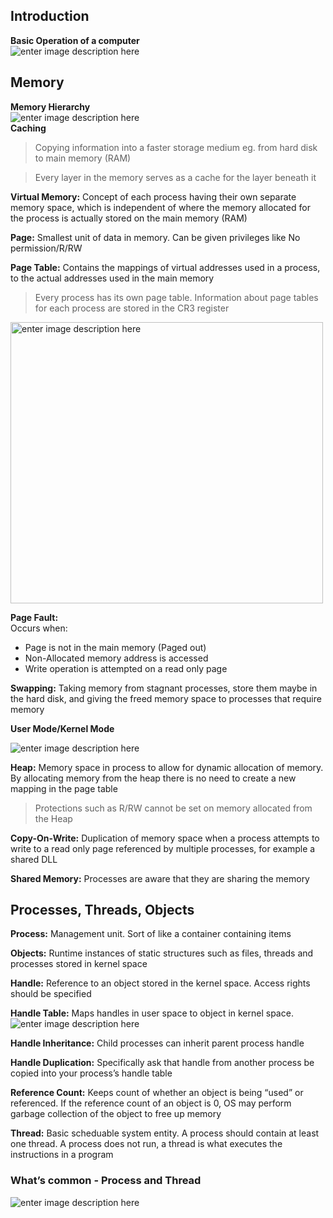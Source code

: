 <h2 id="introduction">Introduction</h2>
<p><strong>Basic Operation of a computer</strong><br>
<img src="https://pxt.azureedge.net/blob/e644eb8aa2a44b1732aca811f598ab695b43420a/static/courses/csintro/algorithms/inputs-process-outputs.png" alt="enter image description here"></p>
<h2 id="memory">Memory</h2>
<p><strong>Memory Hierarchy</strong><br>
<img src="https://images.computerhistory.org/revonline/images/500004956.jpg?w=400" alt="enter image description here"><br>
<strong>Caching</strong></p>
<blockquote>
<p>Copying information into a faster storage medium eg. from hard disk to main memory (RAM)</p>
</blockquote>
<blockquote>
<p>Every layer in the memory serves as a cache for the layer beneath it</p>
</blockquote>
<p><strong>Virtual Memory:</strong> Concept of each process having their own separate memory space, which is independent of where the memory allocated for the process is actually stored on the main memory (RAM)</p>
<p><strong>Page:</strong> Smallest unit of data in memory. Can be given privileges like No permission/R/RW</p>
<p><strong>Page Table:</strong> Contains the mappings of virtual addresses used in a process, to the actual addresses used in the main memory</p>
<blockquote>
<p>Every process has its own page table. Information about page tables for each process are stored in the CR3 register</p>
</blockquote>
<p><img src="https://upload.wikimedia.org/wikipedia/commons/thumb/3/32/Virtual_address_space_and_physical_address_space_relationship.svg/1200px-Virtual_address_space_and_physical_address_space_relationship.svg.png" alt="enter image description here" width="500" height="450"></p>
<p><strong>Page Fault:</strong><br>
Occurs when:</p>
<ul>
<li>Page is not in the main memory (Paged out)</li>
<li>Non-Allocated memory address is accessed</li>
<li>Write operation is attempted on a read only page</li>
</ul>
<p><strong>Swapping:</strong> Taking memory from stagnant processes, store them maybe in the hard disk, and giving the freed memory space to processes that require memory</p>
<p><strong>User Mode/Kernel Mode</strong></p>
<p><img src="https://gabrieletolomei.files.wordpress.com/2013/10/memory_layout.jpg" alt="enter image description here"></p>
<p><strong>Heap:</strong> Memory space in process to allow for dynamic allocation of memory. By allocating memory from the heap there is no need to create a new mapping in the page table</p>
<blockquote>
<p>Protections such as R/RW cannot be set on memory allocated from the Heap</p>
</blockquote>
<p><strong>Copy-On-Write:</strong> Duplication of memory space when a process attempts to write to a read only page referenced by multiple processes, for example a shared DLL</p>
<p><strong>Shared Memory:</strong> Processes are aware that they are sharing the memory</p>
<h2 id="processes-threads-objects">Processes, Threads, Objects</h2>
<p><strong>Process:</strong> Management unit. Sort of like a container containing items</p>
<p><strong>Objects:</strong> Runtime instances of static structures such as files, threads and processes stored in kernel space</p>
<p><strong>Handle:</strong> Reference to an object stored in the kernel space. Access rights should be specified</p>
<p><strong>Handle Table:</strong> Maps handles in user space to object in kernel space.<br>
<img src="https://qph.fs.quoracdn.net/main-qimg-0fca3f679c15b5420dc9b78088aa218a" alt="enter image description here"></p>
<p><strong>Handle Inheritance:</strong> Child processes can inherit parent process handle</p>
<p><strong>Handle Duplication:</strong> Specifically ask that handle from another process be copied into your process’s handle table</p>
<p><strong>Reference Count:</strong> Keeps count of whether an object is being “used” or referenced. If the reference count of an object is 0, OS may perform garbage collection of the object to free up memory</p>
<p><strong>Thread:</strong> Basic scheduable system entity. A process should contain at least one thread. A process does not run, a thread is what executes the instructions in a program</p>
<h3 id="whats-common---process-and-thread">What’s common - Process and Thread</h3>
<p><img src="https://www.cs.uic.edu/~jbell/CourseNotes/OperatingSystems/images/Chapter4/4_01_ThreadDiagram.jpg" alt="enter image description here"></p>

<!--stackedit_data:
eyJoaXN0b3J5IjpbNTYyODA0NjYzXX0=
-->